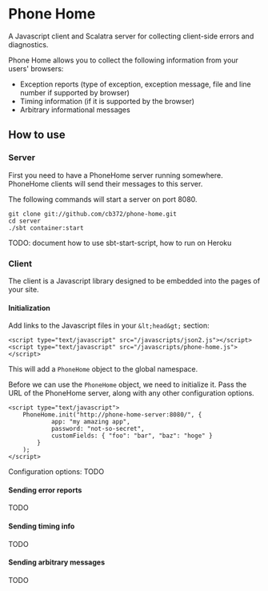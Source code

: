 # Phone Home

A Javascript client and Scalatra server for collecting client-side errors and diagnostics.

Phone Home allows you to collect the following information from your users' browsers:

* Exception reports (type of exception, exception message, file and line number if supported by browser)
* Timing information (if it is supported by the browser)
* Arbitrary informational messages

## How to use

### Server

First you need to have a PhoneHome server running somewhere. PhoneHome clients will send their messages to this server.

The following commands will start a server on port 8080.

````
git clone git://github.com/cb372/phone-home.git
cd server
./sbt container:start
````

TODO: document how to use sbt-start-script, how to run on Heroku

### Client

The client is a Javascript library designed to be embedded into the pages of your site.

#### Initialization

Add links to the Javascript files in your `&lt;head&gt;` section:

    <script type="text/javascript" src="/javascripts/json2.js"></script>
    <script type="text/javascript" src="/javascripts/phone-home.js"></script>

This will add a `PhoneHome` object to the global namespace.

Before we can use the `PhoneHome` object, we need to initialize it. Pass the URL of the PhoneHome server, along with any other configuration options.

    <script type="text/javascript">
        PhoneHome.init("http://phone-home-server:8080/", {
                app: "my amazing app",
                password: "not-so-secret",
                customFields: { "foo": "bar", "baz": "hoge" }
            }        
        );
    </script>

Configuration options: TODO

#### Sending error reports

TODO

#### Sending timing info

TODO

#### Sending arbitrary messages

TODO
